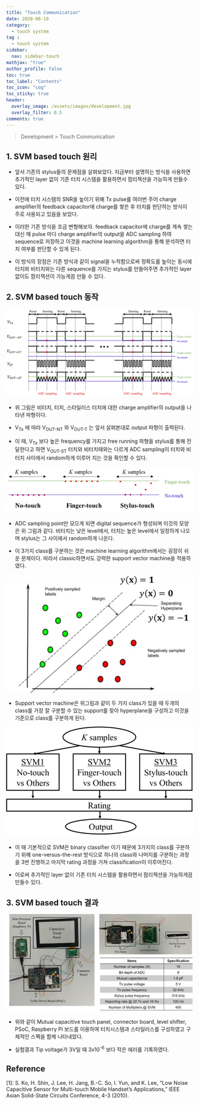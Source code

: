 ```yaml
---
title: "Touch Communication"
date: 2020-08-19
category:
  - touch system
tag :
  - touch system
sidebar:
  nav: sidebar-touch
mathjax: "true"
author_profile: false
toc: true
toc_label: "Contents"
toc_icon: "cog"
toc_sticky: true
header:
  overlay_image: /assets/images/development.jpg
  overlay_filter: 0.5
comments: true
---
```


> Development > Touch Communication

<script type="text/javascript" 
src="https://cdn.mathjax.org/mathjax/latest/MathJax.js?config=TeX-AMS_HTML">
</script>


## 1. SVM based touch 원리

- 앞서 기존의 stylus들의 문제점을 살펴보았다. 지금부터 설명하는 방식을 사용하면 추가적인 layer 없이 기존 터치 시스템을 활용하면서 팜리젝션을 가능하게 만들수 있다.

- 이전에 터치 시스템의 SNR을 높이기 위해 Tx pulse를 여러번 주어 charge amplifier의 feedback capacitor에 charge를 쌓은 후 터치를 판단하는 방식이 주로 사용되고 있음을 보았다. 

- 이러한 기존 방식을 조금 변형해보자. feedback capacitor에 charge를 계속 쌓는 대신 매 pulse 마다 charge amplifier의 output을 ADC sampling 하여 sequence로 저장하고 이것을 machine learning algorithm을 통해 분석하면 터치 여부를 판단할 수 있게 된다.

- 이 방식의 장점은 기존 방식과 같이 signal을 누적함으로써 정확도를 높이는 동시에 터치와 비터치와는 다른 sequence를 가지는 stylus를 만들어주면 추가적인 layer 없이도 팜리젝션이 가능게끔 만들 수 있다.

## 2. SVM based touch 동작

<center><img src="/assets/images/touch/svm1.jpg" ></center>

- 위 그림은 비터치, 터치, 스타일러스 터치에 대한 charge amplifier의 output을 나타낸 파형이다.

- V<sub>Tx</sub> 에 따라 V<sub>OUT-NT</sub> 와 V<sub>OUT-T</sub> 는 앞서 살펴본대로 output 파형이 출력된다.

- 이 때, V<sub>Tx</sub> 보다 높은 frequency를 가지고 free running 파형을 stylus를 통해 전달한다고 하면 V<sub>OUT-ST</sub> 터치와 비터치때와는 다르게 ADC sampling이 터치와 비터치 사이에서 random하게 이루어 지는 것을 확인할 수 있다.

<center><img src="/assets/images/touch/svm2.jpg" ></center>

- ADC sampling point만 모으게 되면 digital sequence가 형성되며 이것의 모양은 위 그림과 같다. 비터치는 낮은 level에서, 터치는 높은 level에서 일정하게 나오며 stylus는 그 사이에서 random하게 나온다.

- 이 3가지 class를 구분하는 것은 machine learning algorithm에서는 굉장히 쉬운 문제이다. 따라서 classic하면서도 강력한 support vector machine을 적용하였다.

<center><img src="/assets/images/touch/svm3.jpg" ></center>

- Support vector machine은 위그림과 같이 두 가지 class가 있을 때 두개의 class를 가장 잘 구분할 수 있는 support를 찾아 hyperplane을 구성하고 이것을 기준으로 class를 구분하게 된다.

<center><img src="/assets/images/touch/svm4.jpg" ></center>

- 이 때 기본적으로 SVM은 binary classifier 이기 때문에 3가지의 class를 구분하기 위해 one-versus-the-rest 방식으로 하나의 class와 나머지를 구분하는 과정을 3번 진행하고 마지막 rating 과정을 거쳐 classification이 이루어진다. 

- 이로써 추가적인 layer 없이 기존 터치 시스템을 활용하면서 팜리젝션을 가능하게끔 만들수 있다.

## 3. SVM based touch 결과
<center><img src="/assets/images/touch/svm5.jpg" ></center>

- 위와 같이 Mutual capacitive touch panel, connector board, level shifter, PSoC, Raspberry Pi 보드를 이용하여 터치시스템과 스타일러스를 구성하였고 구체적인 스펙을 함께 나타내었다.

- 실험결과 Tip voltage가 3V일 때 3x10<sup>-6</sup> 보다 작은 에러를 기록하였다.

## Reference
\[1]: S. Ko, H. Shin, J. Lee, H. Jang, B.-C. So, I. Yun, and K. Lee, “Low Noise Capacitive Sensor for Multi-touch Mobile Handset’s Applications,” IEEE Asian Solid-State Circuits Conference, 4-3 (2010).





<br><br>
